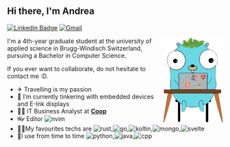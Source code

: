 ## Hi there, I'm Andrea

[![Linkedin Badge](https://img.shields.io/badge/Andrea_Mangione-1da1F2?style=flat&logo=Linkedin)](https://www.linkedin.com/in/andrea-mangione-592902156/ "Connect on LinkedIn")
[![Gmail](https://img.shields.io/badge/andrea@mangione.dev-D14836?style=flat&logo=gmail&logoColor=white)](mailto:andrea@mangione.dev )


<a href="https://andrea.mangione.dev/">
<img src="./stack.png" alt="My Stack" align="right" height="200"/>
</a>
I'm a 4th-year graduate student at the university of applied science in Brugg-Windisch Switzerland, pursuing a Bachelor in Computer Science.

If you ever want to collaborate, do not hesitate to contact me :D.

- ✈ Travelling is my passion
- 🌱 I’m currently tinkering with embedded devices and E-Ink displays
- 👨‍💻 IT Business Analyst at **[Coop](https://www.coop.ch/)**
- 👓 Editor <img src="https://img.shields.io/badge/NeoVim-%2357A143.svg?&style=for-the-badge&logo=neovim&logoColor=white" alt="nvim" height="13"/>
- 🐱‍🏍My favourites techs are <img src="https://img.shields.io/badge/rust-%23000000.svg?style=for-the-badge&logo=rust&logoColor=white" alt="rust" height="13"/>,<img src="https://img.shields.io/badge/Go-00ADD8?style=for-the-badge&logo=go&logoColor=white" alt="go" height="13"/>,<img src="https://img.shields.io/badge/kotlin-%237F52FF.svg?style=for-the-badge&logo=kotlin&logoColor=white" alt="koltin" height="13"/>,<img src="https://img.shields.io/badge/MongoDB-4EA94B?style=for-the-badge&logo=mongodb&logoColor=white" alt="mongo" height="13"/>,<img src="https://img.shields.io/badge/svelte-%23f1413d.svg?style=for-the-badge&logo=svelte&logoColor=white" alt="svelte" height="13"/>
- 🧨I use from time to time <img src="https://img.shields.io/badge/Python-3776AB?style=for-the-badge&logo=python&logoColor=white" alt="python" height="13"/>,<img src="https://img.shields.io/badge/Java-ED8B00?style=for-the-badge&logo=java&logoColor=white" alt="java" height="13"/>,<img src="https://img.shields.io/badge/c++-%2300599C.svg?style=for-the-badge&logo=c%2B%2B&logoColor=white" alt="cpp" height="13"/>

